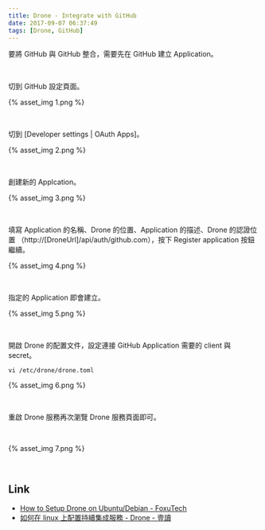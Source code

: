 ```yaml
---
title: Drone - Integrate with GitHub
date: 2017-09-07 06:37:49
tags: [Drone, GitHub]
---
```


要將 GitHub 與 GitHub 整合，需要先在 GitHub 建立 Application。  

<!-- More -->

<br/>


切到 GitHub 設定頁面。  

{% asset_img 1.png %}

<br/>


切到 [Developer settings | OAuth Apps]。  

{% asset_img 2.png %}

<br/>


創建新的 Applcation。  

{% asset_img 3.png %}

<br/>


填寫 Application 的名稱、Drone 的位置、Application 的描述、Drone 的認證位置 （http://[DroneUrl]/api/auth/github.com），按下 Register application 按鈕繼續。  

{% asset_img 4.png %}

<br/>


指定的 Application 即會建立。  

{% asset_img 5.png %}

<br/>


開啟 Drone 的配置文件，設定連接 GitHub Application 需要的 client 與 secret。  

    vi /etc/drone/drone.toml 

{% asset_img 6.png %}

<br/>


重啟 Drone 服務再次瀏覽 Drone 服務頁面即可。  

<br/>


{% asset_img 7.png %}

<br/>


Link
----
* [How to Setup Drone on Ubuntu/Debian - FoxuTech](https://foxutech.com/how-to-setup-drone/)
* [如何在 linux 上配置持續集成服務 - Drone - 壹讀](https://read01.com/4ARPAo.html#.WbB7aNMjHVo)
